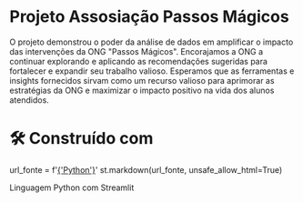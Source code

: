 # Projeto Assosiação Passos Mágicos

O projeto demonstrou o poder da análise de dados em amplificar o impacto das intervenções da ONG "Passos Mágicos". Encorajamos a ONG a continuar explorando e aplicando as recomendações sugeridas para fortalecer e expandir seu trabalho valioso. Esperamos que as ferramentas e insights fornecidos sirvam como um recurso valioso para aprimorar as estratégias da ONG e maximizar o impacto positivo na vida dos alunos atendidos.

<h1>🛠️ Construído com</h1>

url_fonte = f'[{'Python'}]({'https://www.python.org/'})'
st.markdown(url_fonte, unsafe_allow_html=True)

Linguagem Python com Streamlit
